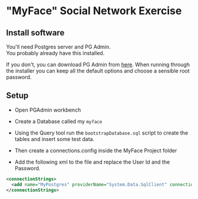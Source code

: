 # "MyFace" Social Network Exercise


## Install software

You'll need Postgres server and PG Admin.  
You probably already have this installed.

If you don't, you can download PG Admin from [here](https://www.pgadmin.org/download/pgadmin-4-windows/).
When running through the installer you can keep all the default options and choose a sensible root password.


## Setup

* Open PGAdmin workbench
* Create a Database called my `myface`
* Using the Query tool run the `bootstrapDatabase.sql` script to create the tables and insert some test data.

* Then create a connections.config inside the MyFace Project folder
* Add the following xml to the file and replace the User Id and the Password.
```xml
<connectionStrings>
  <add name="MyPostgres" providerName="System.Data.SqlClient" connectionString="Server=127.0.0.1;Port=5432;Database=myface;User Id=YourUserId; Password=YourPassword;" />
</connectionStrings>
```
